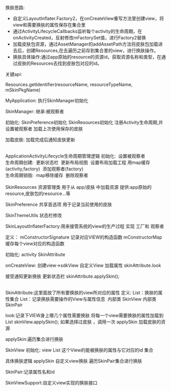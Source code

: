 换肤思路:

- 自定义LayoutInflater.Factory2，在onCreateView重写方法里创建view，将view和需要换肤的属性保存在集合里
- 通过ActivityLifecycleCallbacks监听每个activity的生命周期，在onActivityCreated，反射修改mFactorySet值，进行Factory2替换
- 加载皮肤包资源，通过AssetManager的addAssetPath方法将皮肤包加载进去后，创建Resources,在去遍历之前存到集合里的view，进行换肤操作。
- 换肤具体操作:通过app原始的resource的资源id，获取资源名称和类型，在通过皮肤的Resources去找到皮肤包对应的id。

关键api:

Resources.getIdentifier(resourceName, resourceTypeName, mSkinPkgName)





MyApplication:
	执行SkinManager初始化
	
	
SkinManager:
继承:被观察者

初始化:
	SkinPreference初始化
	SkinResources初始化
	注册Activity生命周期,并设置被观察者
	加载上次使用保存的皮肤

加载皮肤:
	加载完成后通知皮肤更新


​	
ApplicationActivityLifecycle生命周期管理逻辑
初始化:
​	设置被观察者
​	
生命周期创建:
​	更新状态栏
​	更新布局视图
​	设置布局加载工程
​	用map缓存(activity,factory)
​	添加观察者(factory)
​	
生命周期销毁:
​	map移除缓存
​	删除观察者
​	
​	
SkinResources 资源管理类 用于从 app/皮肤 中加载资源
提供:app原始的resource,皮肤包的resource...等

SkinPreference 共享首选项 用于记录当前使用的皮肤

SkinThemeUtils 状态栏修改



SkinLayoutInflaterFactory:用来接管系统的view的生产过程
实现 工厂和 观察者

定义：
	mConstructorSignature 记录对应VIEW的构造函数
	mConstructorMap 缓存每个view对应的构造函数
	
初始化:
	activity
	SkinAttribute

onCreateView:
	创建view->sdkView  自定义View
	加载属性 skinAttribute.look

接受通知更新换肤
	更新状态栏
	skinAttribute.applySkin();


​	
SkinAttribute:这里面放了所有要换肤的view所对应的属性
定义:
​	List<String>：换肤的属性集合
​	List<SkinView>：记录换肤需要操作的View与属性信息
​	内部类 SkinView
​	内部类 SkinPair

look:记录下VIEW身上哪几个属性需要换肤
	将每一个view需要换肤的属性加载到List<SkinView>
	skinView.applySkin(); 如果选择过皮肤 ，调用一次 applySkin 加载皮肤的资源

applySkin:遍历集合进行换肤
	
SkinView
初始化:
	view
	List<SkinPair> 这个View的能被换肤的属性与它对应的id 集合

具体换肤逻辑 applySkin
	自定义view换肤
	遍历SkinPair集合进行换肤
	
	

SkinPair:记录属性名和id

SkinViewSupport:自定义view实现的换肤接口